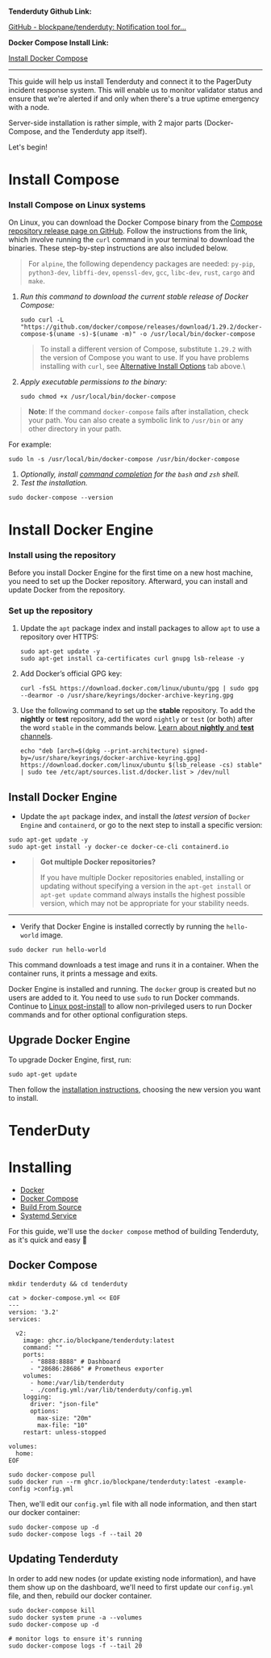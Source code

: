 <br>

**Tenderduty Github Link:**

[GitHub - blockpane/tenderduty: Notification tool for...](https://github.com/blockpane/tenderduty "GitHub - blockpane/tenderduty: Notification tool for Cosmos/Tendermint validators, sends alerts when missing pre-commits")

**Docker Compose Install Link:**

[Install Docker Compose](https://docs.docker.com/compose/install/ "Install Docker Compose")

---

This guide will help us install Tenderduty and connect it to the PagerDuty incident response system. This will enable us to monitor validator status and ensure that we're alerted if and only when there's a true uptime emergency with a node.

Server-side installation is rather simple, with 2 major parts (Docker-Compose, and the Tenderduty app itself).

Let's begin!

# Install Compose

### Install Compose on Linux systems

On Linux, you can download the Docker Compose binary from the [Compose repository release page on GitHub](https://github.com/docker/compose/releases). Follow the instructions from the link, which involve running the `curl` command in your terminal to download the binaries. These step-by-step instructions are also included below.

> For `alpine`, the following dependency packages are needed: `py-pip`, `python3-dev`, `libffi-dev`, `openssl-dev`, `gcc`, `libc-dev`, `rust`, `cargo` and `make`.

1. *Run this command to download the current stable release of Docker Compose:*
   ```shell
   sudo curl -L "https://github.com/docker/compose/releases/download/1.29.2/docker-compose-$(uname -s)-$(uname -m)" -o /usr/local/bin/docker-compose
   ```
   > To install a different version of Compose, substitute `1.29.2` with the version of Compose you want to use.
   If you have problems installing with `curl`, see [Alternative Install Options](https://docs.docker.com/compose/install/#alternative-install-options) tab above.\

2. *Apply executable permissions to the binary:*
   ```shell
   sudo chmod +x /usr/local/bin/docker-compose
   ```

> **Note**: If the command `docker-compose` fails after installation, check your path. You can also create a symbolic link to `/usr/bin` or any other directory in your path.

For example:

```shell
sudo ln -s /usr/local/bin/docker-compose /usr/bin/docker-compose
```

1. *Optionally, install* [*command completion*](https://docs.docker.com/compose/completion/) *for the* *`bash`* *and* *`zsh`* *shell.*
2. *Test the installation.*

```shell
sudo docker-compose --version
```

# Install Docker Engine

### Install using the repository

Before you install Docker Engine for the first time on a new host machine, you need to set up the Docker repository. Afterward, you can install and update Docker from the repository.

### Set up the repository

1. Update the `apt` package index and install packages to allow `apt` to use a repository over HTTPS:
   ```shell
   sudo apt-get update -y
   sudo apt-get install ca-certificates curl gnupg lsb-release -y
   ```
2. Add Docker’s official GPG key:
   ```shell
   curl -fsSL https://download.docker.com/linux/ubuntu/gpg | sudo gpg --dearmor -o /usr/share/keyrings/docker-archive-keyring.gpg
   ```
3. Use the following command to set up the **stable** repository. To add the **nightly** or **test** repository, add the word `nightly` or `test` (or both) after the word `stable` in the commands below. [Learn about **nightly** and **test** channels](https://docs.docker.com/engine/install/).
   ```shell
   echo "deb [arch=$(dpkg --print-architecture) signed-by=/usr/share/keyrings/docker-archive-keyring.gpg] https://download.docker.com/linux/ubuntu $(lsb_release -cs) stable" | sudo tee /etc/apt/sources.list.d/docker.list > /dev/null
   ```

## Install Docker Engine

- Update the `apt` package index, and install the *latest version* of `Docker Engine` and `containerd`, or go to the next step to install a specific version:

```shell
sudo apt-get update -y
sudo apt-get install -y docker-ce docker-ce-cli containerd.io
```

- > **Got multiple Docker repositories?**
  >
  > If you have multiple Docker repositories enabled, installing or updating without specifying a version in the `apt-get install` or `apt-get update` command always installs the highest possible version, which may not be appropriate for your stability needs.

---

- Verify that Docker Engine is installed correctly by running the `hello-world` image.

```shell
sudo docker run hello-world
```

This command downloads a test image and runs it in a container. When the container runs, it prints a message and exits.

Docker Engine is installed and running. The `docker` group is created but no users are added to it. You need to use `sudo` to run Docker commands. Continue to [Linux post-install](https://docs.docker.com/engine/install/linux-postinstall/) to allow non-privileged users to run Docker commands and for other optional configuration steps.

## Upgrade Docker Engine

To upgrade Docker Engine, first, run:

```shell
sudo apt-get update
```

Then follow the [installation instructions](https://docs.docker.com/engine/install/ubuntu/#install-using-the-repository), choosing the new version you want to install.

# TenderDuty

# Installing

- [Docker](https://github.com/blockpane/tenderduty/blob/main/docs/install.md#docker-container)
- [Docker Compose](https://github.com/blockpane/tenderduty/blob/main/docs/install.md#docker-compose)
- [Build From Source](https://github.com/blockpane/tenderduty/blob/main/docs/install.md#building-from-source)
- [Systemd Service](https://github.com/blockpane/tenderduty/blob/main/docs/install.md#run-as-a-systemd-service-on-ubuntu)

For this guide, we'll use the `docker compose` method of building Tenderduty, as it's quick and easy 🙂

## Docker Compose

```shell
mkdir tenderduty && cd tenderduty

cat > docker-compose.yml << EOF
---
version: '3.2'
services:

  v2:
    image: ghcr.io/blockpane/tenderduty:latest
    command: ""
    ports:
      - "8888:8888" # Dashboard
      - "28686:28686" # Prometheus exporter
    volumes:
      - home:/var/lib/tenderduty
      - ./config.yml:/var/lib/tenderduty/config.yml
    logging:
      driver: "json-file"
      options:
        max-size: "20m"
        max-file: "10"
    restart: unless-stopped

volumes:
  home:
EOF

sudo docker-compose pull
sudo docker run --rm ghcr.io/blockpane/tenderduty:latest -example-config >config.yml
```

Then, we'll edit our `config.yml` file with all node information, and then start our docker container:

```shell
sudo docker-compose up -d
sudo docker-compose logs -f --tail 20
```

## Updating Tenderduty

In order to add new nodes (or update existing node information), and have them show up on the dashboard, we'll need to first update our `config.yml` file, and then, rebuild our docker container.

```shell
sudo docker-compose kill
sudo docker system prune -a --volumes
sudo docker-compose up -d

# monitor logs to ensure it's running
sudo docker-compose logs -f --tail 20
```

<br>
